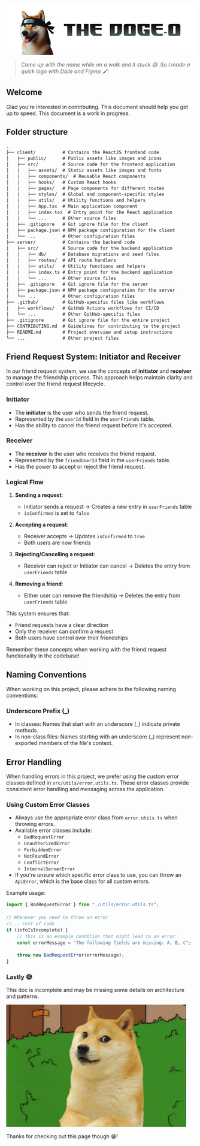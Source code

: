 ![Doge-o logo banner](_memes/doge-o-logo-banner.png)

> _Came up with the name while on a walk and it stuck 😅. So I made a quick logo with Dalle and Figma 🖌️._

## Welcome

Glad you're interested in contributing. This document should help you get up to speed. This document is a work in progress.

## Folder structure

```
.
├── client/          # Contains the ReactJS frontend code
│   ├── public/      # Public assets like images and icons
│   ├── src/         # Source code for the frontend application
│   │   ├── assets/  # Static assets like images and fonts
│   │   ├── components/  # Reusable React components
│   │   ├── hooks/   # Custom React hooks
│   │   ├── pages/   # Page components for different routes
│   │   ├── styles/  # Global and component-specific styles
│   │   ├── utils/   # Utility functions and helpers
│   │   ├── App.tsx  # Main application component
│   │   ├── index.tsx  # Entry point for the React application
│   │   └── ...      # Other source files
│   ├── .gitignore   # Git ignore file for the client
│   ├── package.json # NPM package configuration for the client
│   └── ...          # Other configuration files
├── server/          # Contains the backend code
│   ├── src/         # Source code for the backend application
│   │   ├── db/      # Database migrations and seed files
│   │   ├── routes/  # API route handlers
│   │   ├── utils/   # Utility functions and helpers
│   │   ├── index.ts # Entry point for the backend application
│   │   └── ...      # Other source files
│   ├── .gitignore   # Git ignore file for the server
│   ├── package.json # NPM package configuration for the server
│   └── ...          # Other configuration files
├── .github/         # GitHub-specific files like workflows
│   ├── workflows/   # GitHub Actions workflows for CI/CD
│   └── ...          # Other GitHub-specific files
├── .gitignore       # Git ignore file for the entire project
├── CONTRIBUTING.md  # Guidelines for contributing to the project
├── README.md        # Project overview and setup instructions
└── ...              # Other project files
```

## Friend Request System: Initiator and Receiver

In our friend request system, we use the concepts of **initiator** and **receiver** to manage the friendship process. This approach helps maintain clarity and control over the friend request lifecycle.

### Initiator

- The **initiator** is the user who sends the friend request.
- Represented by the `userId` field in the `userFriends` table.
- Has the ability to cancel the friend request before it's accepted.

### Receiver

- The **receiver** is the user who receives the friend request.
- Represented by the `friendUserId` field in the `userFriends` table.
- Has the power to accept or reject the friend request.

### Logical Flow

1. **Sending a request**:

   - Initiator sends a request → Creates a new entry in `userFriends` table
   - `isConfirmed` is set to `false`

2. **Accepting a request**:

   - Receiver accepts → Updates `isConfirmed` to `true`
   - Both users are now friends

3. **Rejecting/Cancelling a request**:

   - Receiver can reject or Initiator can cancel → Deletes the entry from `userFriends` table

4. **Removing a friend**:
   - Either user can remove the friendship → Deletes the entry from `userFriends` table

This system ensures that:

- Friend requests have a clear direction
- Only the receiver can confirm a request
- Both users have control over their friendships

Remember these concepts when working with the friend request functionality in the codebase!

## Naming Conventions

When working on this project, please adhere to the following naming conventions:

### Underscore Prefix (\_)

- In classes: Names that start with an underscore (\_) indicate private methods.
- In non-class files: Names starting with an underscore (\_) represent non-exported members of the file's context.

## Error Handling

When handling errors in this project, we prefer using the custom error classes defined in `src/utils/error.utils.ts`. These error classes provide consistent error handling and messaging across the application.

### Using Custom Error Classes

- Always use the appropriate error class from `error.utils.ts` when throwing errors.
- Available error classes include:
  - `BadRequestError`
  - `UnauthorizedError`
  - `ForbiddenError`
  - `NotFoundError`
  - `ConflictError`
  - `InternalServerError`
- If you're unsure which specific error class to use, you can throw an `ApiError`, which is the base class for all custom errors.

Example usage:

```ts
import { BadRequestError } from "./utils/error.utils.ts";

// Whenever you need to throw an error
//... rest of code
if (infoIsIncomplete) {
	// this is an example condition that might lead to an error
	const errorMessage = "The following fields are missing: A, B, C";

	throw new BadRequestError(errorMessage);
}
```

### Lastly 😅

This doc is incomplete and may be missing some details on architecture and patterns.

![Retreating Doge](_memes/retreating-doge.gif)

Thanks for checking out this page though 😁!
